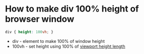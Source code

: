 # How to make div 100% height of browser window

```css
div { height: 100vh; }
```

- div - element to make 100% of window height
- 100vh - set height using 100% of [viewport height length](https://www.w3.org/TR/css3-values/#viewport-relative-lengths)
